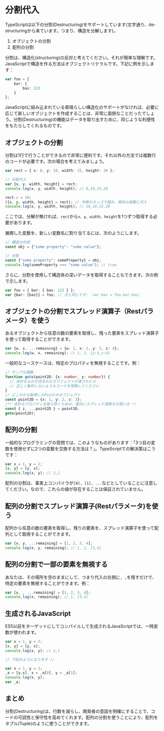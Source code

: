 # 分割代入

TypeScriptは以下の分割\(Destructuring\)をサポートしています\(文字通り、de-structuringから来ています。つまり、構造を分解します\)。

1. オブジェクトの分割
2. 配列の分割

分割は、構造化\(structuring\)の反対と考えてください。それが簡単な理解です。JavaScriptで構造を作る方法はオブジェクトリテラルです。下記に例を示します：

```typescript
var foo = {
    bar: {
        bas: 123
    }
};
```

JavaScriptに組み込まれている素晴らしい構造化のサポートがなければ、必要に応じて新しいオブジェクトを作成することは、非常に面倒なことだったでしょう。分割\(Destructuring\)の機能はデータを取り出すために、同じような利便性をもたらしてくれるものです。

## オブジェクトの分割

分割は1行で行うことができるので非常に便利です。それ以外の方法では複数行のコードが必要です。次の場合を考えてみましょう。

```typescript
var rect = { x: 0, y: 10, width: 15, height: 20 };

// 分割代入
var {x, y, width, height} = rect;
console.log(x, y, width, height); // 0,10,15,20

rect.x = 10;
({x, y, width, height} = rect); // 外側のカッコで囲み、既存の変数に代入
console.log(x, y, width, height); // 10,10,15,20
```

ここでは、分解が無ければ、`rect`から`x、y、width、height`を1つずつ取得する必要があります。

展開した変数を、新しい変数名に割り当てるには、次のようにします。

```typescript
// 構造の作成
const obj = {"some property": "some value"};

// 分割
const {"some property": someProperty} = obj;
console.log(someProperty === "some value"); // true
```

さらに、分割を使用して構造体の深いデータを取得することもできます。次の例で示します。

```typescript
var foo = { bar: { bas: 123 } };
var {bar: {bas}} = foo; // 次と同じです: `var bas = foo.bar.bas;`
```

## オブジェクトの分割でスプレッド演算子（Restパラメータ）を使う

あるオブジェクトから任意の数の要素を取得し、残った要素をスプレッド演算子を使って取得することができます。

```typescript
var {w, x, ...remaining} = {w: 1, x: 2, y: 3, z: 4};
console.log(w, x, remaining); // 1, 2, {y:3,z:4}
```

一般的なユースケースは、特定のプロパティを無視することです。例：

```typescript
// サンプル関数
function goto(point2D: {x: number, y: number}) {
  // 余計なものが含まれたオブジェクトが渡されたら
  // 正しく動作しないようなコードを想像してください
}
// どこかから取得したPointのオブジェクト
const point3D = {x: 1, y: 2, z: 3};
/** 余計なプロパティを取り除くための、面白いスプレッド演算子の使い方 */
const { z, ...point2D } = point3D;
goto(point2D);
```

## 配列の分割

一般的なプログラミングの質問では、このようなものがあります：「3つ目の変数を使用せずに2つの変数を交換する方法は？」。TypeScriptでの解決策はこうです：

```typescript
var x = 1, y = 2;
[x, y] = [y, x];
console.log(x, y); // 2,1
```

配列の分割は、事実上コンパイラが`[0], [1], ...`などとしていることに注意してください。なので、これらの値が存在することは保証されていません。

## 配列の分割でスプレッド演算子\(Restパラメータ\)を使う

配列から任意の数の要素を取得し、残りの要素を、スプレッド演算子を使って配列として取得することができます。

```typescript
var [x, y, ...remaining] = [1, 2, 3, 4];
console.log(x, y, remaining); // 1, 2, [3,4]
```

## 配列の分割で一部の要素を無視する

あなたは、その場所を空のままにして、つまり代入の左側に`, ,`を残すだけで、特定の要素を無視することができます。例：

```typescript
var [x, , ...remaining] = [1, 2, 3, 4];
console.log(x, remaining); // 1, [3,4]
```

## 生成されるJavaScript

ES5以前をターゲットにしてコンパイルして生成されるJavaScriptでは、一時変数が使われます。

```typescript
var x = 1, y = 2;
[x, y] = [y, x];
console.log(x, y); // 2,1

// 下記のようになります //

var x = 1, y = 2;
_a = [y,x], x = _a[0], y = _a[1];
console.log(x, y);
var _a;
```

## まとめ

分割\(Destructuring\)は、行数を減らし、開発者の意図を明確にすることで、コードの可読性と保守性を高めてくれます。配列の分割を使うことにより、配列をタプル\(Tuple\)のように使うことができます。


